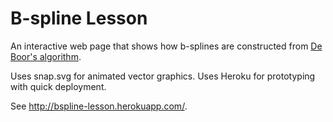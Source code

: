 B-spline Lesson
===

An interactive web page that shows how b-splines are constructed from <a href="https://en.wikipedia.org/wiki/De_Boor's_algorithm">De Boor's algorithm</a>.

Uses snap.svg for animated vector graphics.
Uses Heroku for prototyping with quick deployment.

See <a href="http://bspline-lesson.herokuapp.com/">http://bspline-lesson.herokuapp.com/</a>.